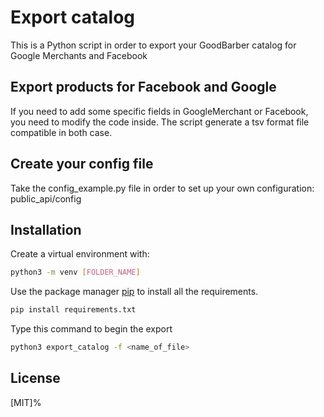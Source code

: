 # Export catalog
This is a Python script in order to export your GoodBarber catalog for Google Merchants and Facebook

## Export products for Facebook and Google
If you need to add some specific fields in GoogleMerchant or Facebook, you need to modify the code
inside. The script generate a tsv format file compatible in both case.

## Create your config file
Take the config_example.py file in order to set up your own configuration: public_api/config

## Installation

Create a virtual environment with:

```bash
python3 -m venv [FOLDER_NAME]
```
Use the package manager [pip](https://pip.pypa.io/en/stable/) to install all the requirements.

```bash
pip install requirements.txt
```

Type this command to begin the export

```bash
python3 export_catalog -f <name_of_file>
```


## License
[MIT]%